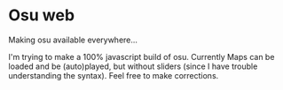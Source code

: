 # Osu web
Making osu available everywhere...

I'm trying to make a 100% javascript build of osu. Currently Maps can be loaded and be (auto)played, but without sliders (since I have trouble understanding the syntax). Feel free to make corrections.
